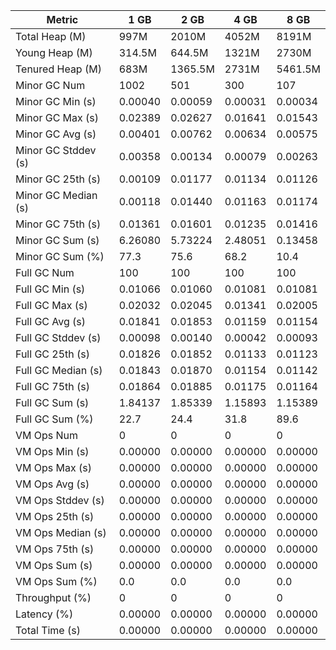 | Metric | 1 GB | 2 GB | 4 GB | 8 GB |
|------|----|----|----|----|
| Total Heap (M) | 997M | 2010M | 4052M | 8191M |
| Young Heap (M) | 314.5M | 644.5M | 1321M | 2730M |
| Tenured Heap (M) | 683M | 1365.5M | 2731M | 5461.5M |
| Minor GC Num | 1002 | 501 | 300 | 107 |
| Minor GC Min (s) | 0.00040 | 0.00059 | 0.00031 | 0.00034 |
| Minor GC Max (s) | 0.02389 | 0.02627 | 0.01641 | 0.01543 |
| Minor GC Avg (s) | 0.00401 | 0.00762 | 0.00634 | 0.00575 |
| Minor GC Stddev (s) | 0.00358 | 0.00134 | 0.00079 | 0.00263 |
| Minor GC 25th (s) | 0.00109 | 0.01177 | 0.01134 | 0.01126 |
| Minor GC Median (s) | 0.00118 | 0.01440 | 0.01163 | 0.01174 |
| Minor GC 75th (s) | 0.01361 | 0.01601 | 0.01235 | 0.01416 |
| Minor GC Sum (s) | 6.26080 | 5.73224 | 2.48051 | 0.13458 |
| Minor GC Sum (%) | 77.3 | 75.6 | 68.2 | 10.4 |
| Full GC Num | 100 | 100 | 100 | 100 |
| Full GC Min (s) | 0.01066 | 0.01060 | 0.01081 | 0.01081 |
| Full GC Max (s) | 0.02032 | 0.02045 | 0.01341 | 0.02005 |
| Full GC Avg (s) | 0.01841 | 0.01853 | 0.01159 | 0.01154 |
| Full GC Stddev (s) | 0.00098 | 0.00140 | 0.00042 | 0.00093 |
| Full GC 25th (s) | 0.01826 | 0.01852 | 0.01133 | 0.01123 |
| Full GC Median (s) | 0.01843 | 0.01870 | 0.01154 | 0.01142 |
| Full GC 75th (s) | 0.01864 | 0.01885 | 0.01175 | 0.01164 |
| Full GC Sum (s) | 1.84137 | 1.85339 | 1.15893 | 1.15389 |
| Full GC Sum (%) | 22.7 | 24.4 | 31.8 | 89.6 |
| VM Ops Num | 0 | 0 | 0 | 0 |
| VM Ops Min (s) | 0.00000 | 0.00000 | 0.00000 | 0.00000 |
| VM Ops Max (s) | 0.00000 | 0.00000 | 0.00000 | 0.00000 |
| VM Ops Avg (s) | 0.00000 | 0.00000 | 0.00000 | 0.00000 |
| VM Ops Stddev (s) | 0.00000 | 0.00000 | 0.00000 | 0.00000 |
| VM Ops 25th (s) | 0.00000 | 0.00000 | 0.00000 | 0.00000 |
| VM Ops Median (s) | 0.00000 | 0.00000 | 0.00000 | 0.00000 |
| VM Ops 75th (s) | 0.00000 | 0.00000 | 0.00000 | 0.00000 |
| VM Ops Sum (s) | 0.00000 | 0.00000 | 0.00000 | 0.00000 |
| VM Ops Sum (%) | 0.0 | 0.0 | 0.0 | 0.0 |
| Throughput (%) | 0 | 0 | 0 | 0 |
| Latency (%) | 0.00000 | 0.00000 | 0.00000 | 0.00000 |
| Total Time (s) | 0.00000 | 0.00000 | 0.00000 | 0.00000 |

